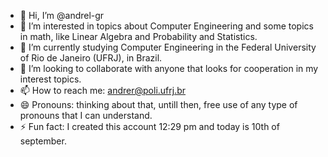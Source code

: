 - 👋 Hi, I’m @andrel-gr
- 👀 I’m interested in topics about Computer Engineering and some topics in math, like Linear Algebra and Probability and Statistics.
- 🌱 I’m currently studying Computer Engineering in the Federal University of Rio de Janeiro (UFRJ), in Brazil.
- 💞️ I’m looking to collaborate with anyone that looks for cooperation in my interest topics.
- 📫 How to reach me: andrer@poli.ufrj.br
- 😄 Pronouns: thinking about that, untill then, free use of any type of pronouns that I can understand.
- ⚡ Fun fact: I created this account 12:29 pm and today is 10th of september.

<!---
andrel-gr/andrel-gr is a ✨ special ✨ repository because its `README.md` (this file) appears on your GitHub profile.
You can click the Preview link to take a look at your changes.
--->
